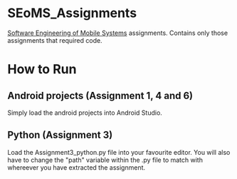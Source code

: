 # SEoMS_Assignments
[Software Engineering of Mobile Systems](https://fagbesk.sam.sdu.dk/?fag_id=38402) assignments. Contains only those assignments that required code.

# How to Run
## Android projects (Assignment 1, 4 and 6)
Simply load the android projects into Android Studio. 
## Python (Assignment 3)
Load the Assignment3_python.py file into your favourite editor. You will also have to change the "path" variable within the .py file to match with whereever you have extracted the assignment.
